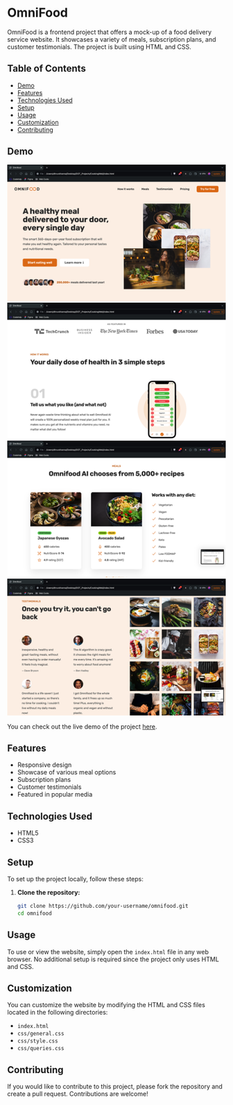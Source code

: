 # OmniFood

OmniFood is a frontend project that offers a mock-up of a food delivery service website. It showcases a variety of meals, subscription plans, and customer testimonials. The project is built using HTML and CSS.

## Table of Contents

- [Demo](#demo)
- [Features](#features)
- [Technologies Used](#technologies-used)
- [Setup](#setup)
- [Usage](#usage)
- [Customization](#customization)
- [Contributing](#contributing)

## Demo

![OmniFood Screenshot](img/screenshots/1.png)
![OmniFood Screenshot](img/screenshots/2.png)
![OmniFood Screenshot](img/screenshots/3.png)
![OmniFood Screenshot](img/screenshots/4.png)

You can check out the live demo of the project [here](https://your-demo-url.com).

## Features

- Responsive design
- Showcase of various meal options
- Subscription plans
- Customer testimonials
- Featured in popular media

## Technologies Used

- HTML5
- CSS3

## Setup

To set up the project locally, follow these steps:

1. **Clone the repository:**
   ```bash
   git clone https://github.com/your-username/omnifood.git
   cd omnifood


## Usage

To use or view the website, simply open the `index.html` file in any web browser. No additional setup is required since the project only uses HTML and CSS.

## Customization

You can customize the website by modifying the HTML and CSS files located in the following directories:

- `index.html`
- `css/general.css`
- `css/style.css`
- `css/queries.css`

## Contributing

If you would like to contribute to this project, please fork the repository and create a pull request. Contributions are welcome!

